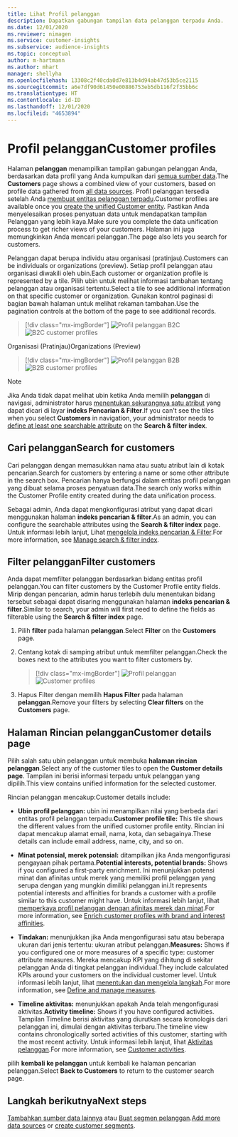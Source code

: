 ```yaml
---
title: Lihat Profil pelanggan
description: Dapatkan gabungan tampilan data pelanggan terpadu Anda.
ms.date: 12/01/2020
ms.reviewer: nimagen
ms.service: customer-insights
ms.subservice: audience-insights
ms.topic: conceptual
author: m-hartmann
ms.author: mhart
manager: shellyha
ms.openlocfilehash: 13308c2f40cda0d7e813b4d94ab47d53b5ce2115
ms.sourcegitcommit: a6e7df90d61450e00886753eb5db116f2f35bb6c
ms.translationtype: HT
ms.contentlocale: id-ID
ms.lasthandoff: 12/01/2020
ms.locfileid: "4653894"
---
```

# <a name="customer-profiles"></a><span data-ttu-id="03080-103">Profil pelanggan</span><span class="sxs-lookup"><span data-stu-id="03080-103">Customer profiles</span></span>

<span data-ttu-id="03080-104">Halaman **pelanggan** menampilkan tampilan gabungan pelanggan Anda, berdasarkan data profil yang Anda kumpulkan dari [semua sumber data](data-sources.md).</span><span class="sxs-lookup"><span data-stu-id="03080-104">The **Customers** page shows a combined view of your customers, based on profile data gathered from [all data sources](data-sources.md).</span></span> <span data-ttu-id="03080-105">Profil pelanggan tersedia setelah Anda [membuat entitas pelanggan terpadu](data-unification.md).</span><span class="sxs-lookup"><span data-stu-id="03080-105">Customer profiles are available once you [create the unified Customer entity](data-unification.md).</span></span> <span data-ttu-id="03080-106">Pastikan Anda menyelesaikan proses penyatuan data untuk mendapatkan tampilan Pelanggan yang lebih kaya.</span><span class="sxs-lookup"><span data-stu-id="03080-106">Make sure you complete the data unification process to get richer views of your customers.</span></span> <span data-ttu-id="03080-107">Halaman ini juga memungkinkan Anda mencari pelanggan.</span><span class="sxs-lookup"><span data-stu-id="03080-107">The page also lets you search for customers.</span></span>

<span data-ttu-id="03080-108">Pelanggan dapat berupa individu atau organisasi (pratinjau).</span><span class="sxs-lookup"><span data-stu-id="03080-108">Customers can be individuals or organizations (preview).</span></span> <span data-ttu-id="03080-109">Setiap profil pelanggan atau organisasi diwakili oleh ubin.</span><span class="sxs-lookup"><span data-stu-id="03080-109">Each customer or organization profile is represented by a tile.</span></span> <span data-ttu-id="03080-110">Pilih ubin untuk melihat informasi tambahan tentang pelanggan atau organisasi tertentu.</span><span class="sxs-lookup"><span data-stu-id="03080-110">Select a tile to see additional information on that specific customer or organization.</span></span> <span data-ttu-id="03080-111">Gunakan kontrol paginasi di bagian bawah halaman untuk melihat rekaman tambahan.</span><span class="sxs-lookup"><span data-stu-id="03080-111">Use the pagination controls at the bottom of the page to see additional records.</span></span>

> [!div class="mx-imgBorder"] 
> <span data-ttu-id="03080-112">![Profil pelanggan B2C](media/profiles-customers.png "Profil pelanggan B2C")</span><span class="sxs-lookup"><span data-stu-id="03080-112">![B2C customer profiles](media/profiles-customers.png "B2C customer profiles")</span></span>

<span data-ttu-id="03080-113">Organisasi (Pratinjau)</span><span class="sxs-lookup"><span data-stu-id="03080-113">Organizations (Preview)</span></span>
> [!div class="mx-imgBorder"] 
> <span data-ttu-id="03080-114">![Profil pelanggan B2B](media/profile-customers-b2b.png "Profil pelanggan B2B")</span><span class="sxs-lookup"><span data-stu-id="03080-114">![B2B customer profiles](media/profile-customers-b2b.png "B2B customer profiles")</span></span>

> [!NOTE]
> <span data-ttu-id="03080-115">Jika Anda tidak dapat melihat ubin ketika Anda memilih **pelanggan** di navigasi, administrator harus [menentukan sekurangnya satu atribut](search-filter-index.md) yang dapat dicari di layar **indeks Pencarian & Filter**.</span><span class="sxs-lookup"><span data-stu-id="03080-115">If you can't see the tiles when you select **Customers** in navigation, your administrator needs to [define at least one searchable attribute](search-filter-index.md) on the **Search & filter index**.</span></span>

## <a name="search-for-customers"></a><span data-ttu-id="03080-116">Cari pelanggan</span><span class="sxs-lookup"><span data-stu-id="03080-116">Search for customers</span></span>

<span data-ttu-id="03080-117">Cari pelanggan dengan memasukkan nama atau suatu atribut lain di kotak pencarian.</span><span class="sxs-lookup"><span data-stu-id="03080-117">Search for customers by entering a name or some other attribute in the search box.</span></span> <span data-ttu-id="03080-118">Pencarian hanya berfungsi dalam entitas profil pelanggan yang dibuat selama proses penyatuan data.</span><span class="sxs-lookup"><span data-stu-id="03080-118">The search only works within the Customer Profile entity created during the data unification process.</span></span>

<span data-ttu-id="03080-119">Sebagai admin, Anda dapat mengkonfigurasi atribut yang dapat dicari menggunakan halaman **indeks pencarian & filter**.</span><span class="sxs-lookup"><span data-stu-id="03080-119">As an admin, you can configure the searchable attributes using the **Search & filter index** page.</span></span> <span data-ttu-id="03080-120">Untuk informasi lebih lanjut, Lihat [mengelola indeks pencarian & Filter](search-filter-index.md).</span><span class="sxs-lookup"><span data-stu-id="03080-120">For more information, see [Manage search & filter index](search-filter-index.md).</span></span>

## <a name="filter-customers"></a><span data-ttu-id="03080-121">Filter pelanggan</span><span class="sxs-lookup"><span data-stu-id="03080-121">Filter customers</span></span>

<span data-ttu-id="03080-122">Anda dapat memfilter pelanggan berdasarkan bidang entitas profil pelanggan.</span><span class="sxs-lookup"><span data-stu-id="03080-122">You can filter customers by the Customer Profile entity fields.</span></span> <span data-ttu-id="03080-123">Mirip dengan pencarian, admin harus terlebih dulu menentukan bidang tersebut sebagai dapat disaring menggunakan halaman **indeks pencarian & filter**.</span><span class="sxs-lookup"><span data-stu-id="03080-123">Similar to search, your admin will first need to define the fields as filterable using the **Search & filter index** page.</span></span>

1. <span data-ttu-id="03080-124">Pilih **filter** pada halaman **pelanggan**.</span><span class="sxs-lookup"><span data-stu-id="03080-124">Select **Filter** on the **Customers** page.</span></span>

2. <span data-ttu-id="03080-125">Centang kotak di samping atribut untuk memfilter pelanggan.</span><span class="sxs-lookup"><span data-stu-id="03080-125">Check the boxes next to the attributes you want to filter customers by.</span></span>

   > [!div class="mx-imgBorder"] 
   > <span data-ttu-id="03080-126">![Profil pelanggan](media/profiles-customers3.png "Profil pelanggan")</span><span class="sxs-lookup"><span data-stu-id="03080-126">![Customer profiles](media/profiles-customers3.png "Customer profiles")</span></span>

3. <span data-ttu-id="03080-127">Hapus Filter dengan memilih **Hapus Filter** pada halaman **pelanggan**.</span><span class="sxs-lookup"><span data-stu-id="03080-127">Remove your filters by selecting **Clear filters** on the **Customers** page.</span></span>

##  <a name="customer-details-page"></a><span data-ttu-id="03080-128">Halaman Rincian pelanggan</span><span class="sxs-lookup"><span data-stu-id="03080-128">Customer details page</span></span>

<span data-ttu-id="03080-129">Pilih salah satu ubin pelanggan untuk membuka **halaman rincian pelanggan**.</span><span class="sxs-lookup"><span data-stu-id="03080-129">Select any of the customer tiles to open the **Customer details page**.</span></span> <span data-ttu-id="03080-130">Tampilan ini berisi informasi terpadu untuk pelanggan yang dipilih.</span><span class="sxs-lookup"><span data-stu-id="03080-130">This view contains unified information for the selected customer.</span></span>

<span data-ttu-id="03080-131">Rincian pelanggan mencakup:</span><span class="sxs-lookup"><span data-stu-id="03080-131">Customer details include:</span></span>

-   <span data-ttu-id="03080-132">**Ubin profil pelanggan:** ubin ini menampilkan nilai yang berbeda dari entitas profil pelanggan terpadu.</span><span class="sxs-lookup"><span data-stu-id="03080-132">**Customer profile tile:** This tile shows the different values from the unified customer profile entity.</span></span> <span data-ttu-id="03080-133">Rincian ini dapat mencakup alamat email, nama, kota, dan sebagainya.</span><span class="sxs-lookup"><span data-stu-id="03080-133">These details can include email address, name, city, and so on.</span></span> 

-   <span data-ttu-id="03080-134">**Minat potensial, merek potensial:** ditampilkan jika Anda mengonfigurasi pengayaan pihak pertama.</span><span class="sxs-lookup"><span data-stu-id="03080-134">**Potential interests, potential brands:** Shows if you configured a first-party enrichment.</span></span> <span data-ttu-id="03080-135">Ini menunjukkan potensi minat dan afinitas untuk merek yang memiliki profil pelanggan yang serupa dengan yang mungkin dimiliki pelanggan ini.</span><span class="sxs-lookup"><span data-stu-id="03080-135">It represents potential interests and affinities for brands a customer with a profile similar to this customer might have.</span></span> <span data-ttu-id="03080-136">Untuk informasi lebih lanjut, lihat [memperkaya profil pelanggan dengan afinitas merek dan minat](enrichment-microsoft-graph.md).</span><span class="sxs-lookup"><span data-stu-id="03080-136">For more information, see [Enrich customer profiles with brand and interest affinities](enrichment-microsoft-graph.md).</span></span>

-   <span data-ttu-id="03080-137">**Tindakan:** menunjukkan jika Anda mengonfigurasi satu atau beberapa ukuran dari jenis tertentu: ukuran atribut pelanggan.</span><span class="sxs-lookup"><span data-stu-id="03080-137">**Measures:** Shows if you configured one or more measures of a specific type: customer attribute measures.</span></span> <span data-ttu-id="03080-138">Mereka mencakup KPI yang dihitung di sekitar pelanggan Anda di tingkat pelanggan individual.</span><span class="sxs-lookup"><span data-stu-id="03080-138">They include calculated KPIs around your customers on the individual customer level.</span></span> <span data-ttu-id="03080-139">Untuk informasi lebih lanjut, lihat [menentukan dan mengelola langkah](measures.md).</span><span class="sxs-lookup"><span data-stu-id="03080-139">For more information, see [Define and manage measures](measures.md).</span></span>

-   <span data-ttu-id="03080-140">**Timeline aktivitas:** menunjukkan apakah Anda telah mengonfigurasi aktivitas.</span><span class="sxs-lookup"><span data-stu-id="03080-140">**Activity timeline:** Shows if you have configured activities.</span></span> <span data-ttu-id="03080-141">Tampilan Timeline berisi aktivitas yang diurutkan secara kronologis dari pelanggan ini, dimulai dengan aktivitas terbaru.</span><span class="sxs-lookup"><span data-stu-id="03080-141">The timeline view contains chronologically sorted activities of this customer, starting with the most recent activity.</span></span> <span data-ttu-id="03080-142">Untuk informasi lebih lanjut, lihat [Aktivitas pelanggan](activities.md).</span><span class="sxs-lookup"><span data-stu-id="03080-142">For more information, see [Customer activities](activities.md).</span></span>

<span data-ttu-id="03080-143">pilih **kembali ke pelanggan** untuk kembali ke halaman pencarian pelanggan.</span><span class="sxs-lookup"><span data-stu-id="03080-143">Select **Back to Customers** to return to the customer search page.</span></span>

## <a name="next-steps"></a><span data-ttu-id="03080-144">Langkah berikutnya</span><span class="sxs-lookup"><span data-stu-id="03080-144">Next steps</span></span>

<span data-ttu-id="03080-145">[Tambahkan sumber data lainnya](data-sources.md) atau [Buat segmen pelanggan](segments.md).</span><span class="sxs-lookup"><span data-stu-id="03080-145">[Add more data sources](data-sources.md) or [create customer segments](segments.md).</span></span>
